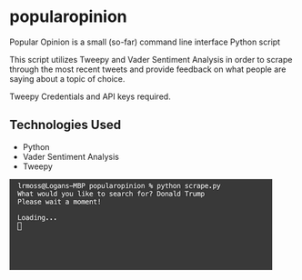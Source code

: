 # popularopinion

Popular Opinion is a small (so-far) command line interface Python script

This script utilizes Tweepy and Vader Sentiment Analysis in order to scrape through the most recent tweets 
and provide feedback on what people are saying about a topic of choice. 

Tweepy Credentials and API keys required.

## Technologies Used
- Python
- Vader Sentiment Analysis
- Tweepy

![GIF of CLI](/scrapeGIF.gif)